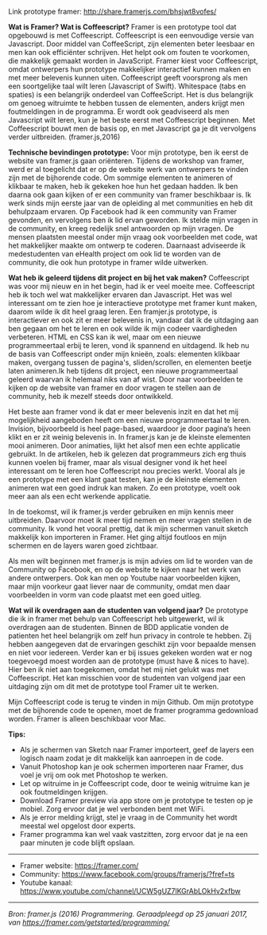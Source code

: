 Link prototype framer: http://share.framerjs.com/bhsjwt8vofes/

**Wat is Framer? Wat is Coffeescript?**
Framer is een prototype tool dat opgebouwd is met Coffeescript. Coffeescript is een eenvoudige versie van Javascript. Door middel van CoffeeScript, zijn elementen beter leesbaar en men kan ook efficiënter schrijven. Het helpt ook om fouten te voorkomen, die makkelijk gemaakt worden in JavaScript. Framer kiest voor Coffeescript, omdat ontwerpers hun prototype makkelijker interactief kunnen maken en met meer belevenis kunnen uiten. Coffeescript geeft voorsprong als men een soortgelijke taal wilt leren (Javascript of Swift). Whitespace (tabs en spaties) is een belangrijk onderdeel van CoffeeScript. Het is dus belangrijk om genoeg witruimte te hebben tussen de elementen, anders krijgt men foutmeldingen in de programma. Er wordt ook geadviseerd als men Javascript wilt leren, kun je het beste eerst met Coffeescript beginnen. Met Coffeescript bouwt men de basis op, en met Javascript ga je dit vervolgens verder uitbreiden. (framer.js,2016)

**Technische bevindingen prototype:**
Voor mijn prototype, ben ik eerst de website van framer.js gaan oriënteren. Tijdens de workshop van framer, werd er al toegelicht dat er op de website werk van ontwerpers te vinden zijn met de bijhorende code. Om sommige elementen te animeren of klikbaar te maken, heb ik gekeken hoe hun het gedaan hadden. Ik ben daarna ook gaan kijken of er een community van framer beschikbaar is. Ik werk sinds mijn eerste jaar van de opleiding al met communities en heb dit behulpzaam ervaren. Op Facebook had ik een community van Framer gevonden, en vervolgens ben ik lid ervan geworden. Ik stelde mijn vragen in de community, en kreeg redelijk snel antwoorden op mijn vragen. De mensen plaatsten meestal onder mijn vraag ook voorbeelden met code, wat het makkelijker maakte om ontwerp te coderen. Daarnaast adviseerde ik medestudenten van eHealth project om ook lid te worden van de community, die ook hun prototype in framer wilde uitwerken.

**Wat heb ik geleerd tijdens dit project en bij het vak maken?**
Coffeescript was voor mij nieuw en in het begin, had ik er veel moeite mee. Coffeescript heb ik toch wel wat makkelijker ervaren dan Javascript. Het was wel interessant om te zien hoe je interactieve prototype met framer kunt maken, daarom wilde ik dit heel graag leren. Een framjer.js prototype, is interactiever en ook zit er meer belevenis in, vandaar dat ik de uitdaging aan ben gegaan om het te leren en ook wilde ik mijn codeer vaardigheden verbeteren. HTML en CSS kan ik wel, maar om een nieuwe programmeertaal erbij te leren, vond ik spannend en uitdagend. Ik heb nu de basis van Coffeescript onder mijn knieën, zoals: elementen klikbaar maken, overgang tussen de pagina's, sliden/scrollen, en elementen beetje laten animeren.Ik heb tijdens dit project, een nieuwe programmeertaal geleerd waarvan ik helemaal niks van af wist. Door naar voorbeelden te kijken op de website van framer en door vragen te stellen aan de community, heb ik mezelf steeds door ontwikkeld.

Het beste aan framer vond ik dat er meer belevenis inzit en dat het mij mogelijkheid aangeboden heeft om een nieuwe programmeertaal te leren. Invision, bijvoorbeeld is heel page-based, waardoor je door pagina’s heen klikt en er zit weinig belevenis in. In framer.js kan je de kleinste elementen mooi animeren. Door animaties, lijkt het alsof men een echte applicatie gebruikt. In de artikelen, heb ik gelezen dat programmeurs zich erg thuis kunnen voelen bij framer, maar als visual designer vond ik het heel interessant om te leren hoe Coffeescript nou precies werkt. Vooral als je een prototype met een klant gaat testen, kan je de kleinste elementen animeren wat een goed indruk kan maken. Zo een prototype, voelt ook meer aan als een echt werkende applicatie.

In de toekomst, wil ik framer.js verder gebruiken en mijn kennis meer uitbreiden. Daarvoor moet ik meer tijd nemen en meer vragen stellen in de community. Ik vond het vooral prettig, dat ik mijn schermen vanuit sketch makkelijk kon importeren in Framer. Het ging altijd foutloos en mijn schermen en de layers waren goed zichtbaar. 

Als men wilt beginnen met framer.js is mijn advies om lid te worden van de Community op Facebook, en op de website te kijken naar het werk van andere ontwerpers. Ook kan men op Youtube naar voorbeelden kijken, maar mijn voorkeur gaat liever naar de community, omdat men daar voorbeelden in vorm van code plaatst met een goed uitleg.

**Wat wil ik overdragen aan de studenten van volgend jaar?**
De prototype die ik in framer met behulp van Coffeescript heb uitgewerkt, wil ik overdragen aan de studenten. Binnen de BDD applicatie vonden de patienten het heel belangrijk om zelf hun privacy in controle te hebben. Zij hebben aangegeven dat de ervaringen geschikt zijn voor bepaalde mensen en niet voor iedereen. Verder kan er bij issues gekeken worden wat er nog toegevoegd moest worden aan de prototype (must have & nices to have). Hier ben ik niet aan toegekomen, omdat het mij niet gelukt was met Coffeescript. Het kan misschien voor de studenten van volgend jaar een uitdaging zijn om dit met de prototype tool Framer uit te werken.

Mijn Coffeescript code is terug te vinden in mijn Github. Om mijn prototype met de bijhorende code te openen, moet de framer programma gedownload worden. Framer is alleen beschikbaar voor Mac.

**Tips:**
- Als je schermen van Sketch naar Framer importeert, geef de layers een logisch naam zodat je dit makkelijk kan aanroepen in de code.
- Vanuit Photoshop kan je ook schermen importeren naar Framer, dus voel je vrij om ook met Photoshop te werken.
- Let op witruime in je Coffeescript code, door te weinig witruime kan je ook foutmeldingen krijgen.
- Download Framer preview via app store om je prototype te testen op je mobiel. Zorg ervoor dat je wel verbonden bent met WiFi.
- Als je error melding krijgt, stel je vraag in de Community het wordt meestal wel opgelost door experts.
- Framer programma kan wel vaak vastzitten, zorg ervoor dat je na een paar minuten je code blijft opslaan.

_____________________________________________________________________________________________________________________________________

- Framer website:     https://framer.com/
- Community:          https://www.facebook.com/groups/framerjs/?fref=ts
- Youtube kanaal:     https://www.youtube.com/channel/UCW5gUZ7lKGrAbLOkHv2xfbw

_______________________________________________________________________________________________________________________________________
*Bron: framer.js (2016) Programmering. Geraadpleegd op 25 januari 2017, van https://framer.com/getstarted/programming/*




